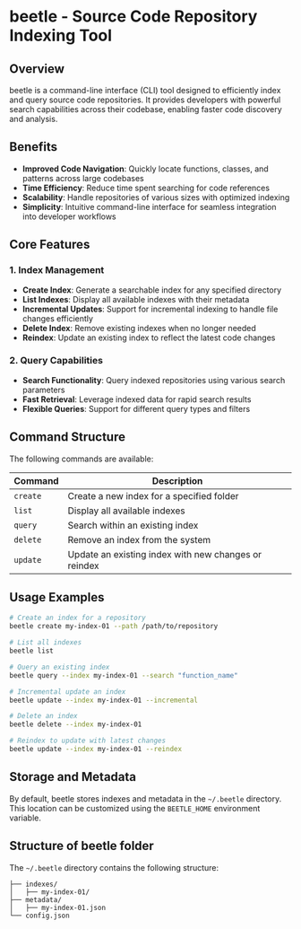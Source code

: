 # beetle - Source Code Repository Indexing Tool

## Overview

beetle is a command-line interface (CLI) tool designed to efficiently index and query source code repositories. It provides developers with powerful search capabilities across their codebase, enabling faster code discovery and analysis.

## Benefits

- **Improved Code Navigation**: Quickly locate functions, classes, and patterns across large codebases
- **Time Efficiency**: Reduce time spent searching for code references
- **Scalability**: Handle repositories of various sizes with optimized indexing
- **Simplicity**: Intuitive command-line interface for seamless integration into developer workflows

## Core Features

### 1. Index Management
- **Create Index**: Generate a searchable index for any specified directory
- **List Indexes**: Display all available indexes with their metadata
- **Incremental Updates**: Support for incremental indexing to handle file changes efficiently
- **Delete Index**: Remove existing indexes when no longer needed
- **Reindex**: Update an existing index to reflect the latest code changes

### 2. Query Capabilities
- **Search Functionality**: Query indexed repositories using various search parameters
- **Fast Retrieval**: Leverage indexed data for rapid search results
- **Flexible Queries**: Support for different query types and filters

## Command Structure

The following commands are available:

| Command | Description |
|---------|-------------|
| `create` | Create a new index for a specified folder |
| `list` | Display all available indexes |
| `query` | Search within an existing index |
| `delete` | Remove an index from the system |
| `update` | Update an existing index with new changes or reindex |

## Usage Examples

```bash
# Create an index for a repository
beetle create my-index-01 --path /path/to/repository

# List all indexes
beetle list

# Query an existing index
beetle query --index my-index-01 --search "function_name"

# Incremental update an index
beetle update --index my-index-01 --incremental

# Delete an index
beetle delete --index my-index-01

# Reindex to update with latest changes
beetle update --index my-index-01 --reindex
```

## Storage and Metadata

By default, beetle stores indexes and metadata in the `~/.beetle` directory. This location can be customized using the `BEETLE_HOME` environment variable.

## Structure of beetle folder

The `~/.beetle` directory contains the following structure:

```~/.beetle/
├── indexes/
│   ├── my-index-01/
├── metadata/
│   ├── my-index-01.json
└── config.json
```
